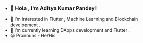 - ### 👋 Hola , I'm Aditya Kumar Pandey!
- 👀 I’m interested in Flutter , Machine Learning and Blockchain development . 
- 🌱 I’m currently learning DApps development and Flutter . 
- 😀 Pronouns - He/His

<!---
Adityaweb3/Adityaweb3 is a ✨ special ✨ repository because its `README.md` (this file) appears on your GitHub profile.
You can click the Preview link to take a look at your changes.
--->
